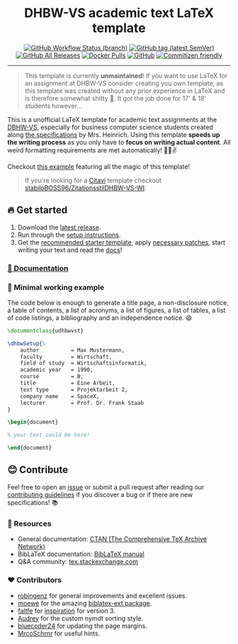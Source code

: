 <div align=center>
<h1>DHBW-VS academic text LaTeX template</h1>

[![GitHub Workflow Status (branch)](https://img.shields.io/github/workflow/status/skyfrk/dhbw-vs-latex-template/CI/master)](https://github.com/skyfrk/dhbw-vs-latex-template/actions) [![GitHub tag (latest SemVer)](https://img.shields.io/github/tag/skyfrk/dhbw-vs-latex-template?color=brightgreen&label=version)](https://github.com/skyfrk/dhbw-vs-latex-template/releases) [![GitHub All Releases](https://img.shields.io/github/downloads/skyfrk/dhbw-vs-latex-template/total?style=flat&color=brightgreen)](https://github.com/skyfrk/dhbw-vs-latex-template/releases) [![Docker Pulls](https://img.shields.io/docker/pulls/skyfrk/udhbwvst?color=brightgreen)](https://hub.docker.com/r/skyfrk/udhbwvst) [![GitHub](https://img.shields.io/github/license/skyfrk/dhbw-vs-latex-template?color=brightgreen)](https://github.com/skyfrk/dhbw-vs-latex-template/blob/master/LICENSE) [![Commitizen friendly](https://img.shields.io/badge/commitizen-friendly-brightgreen.svg)](http://commitizen.github.io/cz-cli/)
</div>

---

> This template is currently **unmaintained**! If you want to use LaTeX for an assignment at DHBW-VS consider creating you own template, as this template was created without any prior experience in LaTeX and is therefore somewhat shitty 🙈. It got the job done for 17' & 18' students however...

This is a unofficial LaTeX template for academic text assignments at the [DBHW-VS](https://www.dhbw-vs.de/), especially for business computer science students created along [the specifications](docs/dhbw-text-requirements-2017.md) by Mrs. Heinrich. Using this template **speeds up the writing process** as you only have to **focus on writing actual content**. All weird formatting requirements are met automatically! 🍺😎✌

Checkout [this example](./examples/full/full.pdf) featuring all the magic of this template!

>If you're looking for a [Citavi](https://www.citavi.com/) template checkout [stabiloBOSS96/ZitationsstilDHBW-VS-WI](https://github.com/stabiloBOSS96/ZitationsstilDHBW-VS-WI).

## 🔥 Get started

1. Download the [latest release](https://github.com/skyfrk/dhbw-vs-latex-template/releases/latest).
2. Run through the [setup instructions](./docs/setup.md).
3. Get the [recommended starter template](./examples/starter-recommended), apply [necessary patches](./docs/patches.md), start writing your text and read the [docs](./docs/writing.md)!

### [📖 Documentation](./docs/writing.md)

### 📁 Minimal working example

The code below is enough to generate a title page, a non-disclosure notice, a table of contents, a list of acronyms, a list of figures, a list of tables, a list of code listings, a bibliography and an independence notice. 😄

```tex
\documentclass{udhbwvst}

\dhbwSetup{%
    author          = Max Mustermann,
    faculty         = Wirtschaft,
    field of study  = Wirtschaftsinformatik,
    academic year   = 1990,
    course          = B,
    title           = Eine Arbeit,
    text type       = Projektarbeit 2,
    company name    = SpaceX,
    lecturer        = Prof. Dr. Frank Staab
}

\begin{document}

% your text could be here!

\end{document}
```

## 😊 Contribute

Feel free to open an [issue](https://github.com/skyfrk/dhbw-vs-latex-template/issues) or submit a pull request after reading our [contributing guidelines](./CONTRIBUTING.md) if you discover a bug or if there are new specifications! 📚

### 🔎 Resources

* General documentation: [CTAN (The Comprehensive TeX Archive Network)](https://www.ctan.org/)
* BibLaTeX documentation: [BibLaTeX manual](https://www.ctan.org/pkg/biblatex)
* Q&A community: [tex.stackexchange.com](https://tex.stackexchange.com/)

### ❤ Contributors

* [robingenz](https://github.com/robingenz) for general improvements and excellent issues.
* [moewe](https://tex.stackexchange.com/users/35864/moewe) for the amazing [biblatex-ext package](https://github.com/moewew/biblatex-ext).
* [faltfe](https://github.com/faltfe) for [inspiration](https://github.com/faltfe/iodhbwm) for version 3.
* [Audrey](https://tex.stackexchange.com/users/4483/audrey) for the custom nymdt sorting style.
* [bluecoder24](https://github.com/bluecoder24) for updating the page margins.
* [MrcoSchrnr](https://github.com/MrcoSchrnr) for useful hints.
